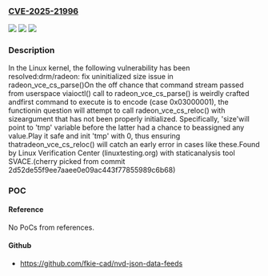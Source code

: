 ### [CVE-2025-21996](https://cve.mitre.org/cgi-bin/cvename.cgi?name=CVE-2025-21996)
![](https://img.shields.io/static/v1?label=Product&message=Linux&color=blue)
![](https://img.shields.io/static/v1?label=Version&message=2fc5703abda201f138faf63bdca743d04dbf4b1a%3C%200effb378ebce52b897f85cd7f828854b8c7cb636%20&color=brighgreen)
![](https://img.shields.io/static/v1?label=Vulnerability&message=n%2Fa&color=brighgreen)

### Description

In the Linux kernel, the following vulnerability has been resolved:drm/radeon: fix uninitialized size issue in radeon_vce_cs_parse()On the off chance that command stream passed from userspace viaioctl() call to radeon_vce_cs_parse() is weirdly crafted andfirst command to execute is to encode (case 0x03000001), the functionin question will attempt to call radeon_vce_cs_reloc() with sizeargument that has not been properly initialized. Specifically, 'size'will point to 'tmp' variable before the latter had a chance to beassigned any value.Play it safe and init 'tmp' with 0, thus ensuring thatradeon_vce_cs_reloc() will catch an early error in cases like these.Found by Linux Verification Center (linuxtesting.org) with staticanalysis tool SVACE.(cherry picked from commit 2d52de55f9ee7aaee0e09ac443f77855989c6b68)

### POC

#### Reference
No PoCs from references.

#### Github
- https://github.com/fkie-cad/nvd-json-data-feeds

